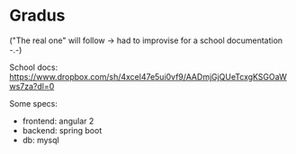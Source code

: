 # Gradus

("The real one" will follow -> had to improvise for a school documentation -.-)

School docs:
https://www.dropbox.com/sh/4xcel47e5ui0vf9/AADmjGjQUeTcxgKSGOaWws7za?dl=0

Some specs:
- frontend: angular 2
- backend: spring boot
- db: mysql

